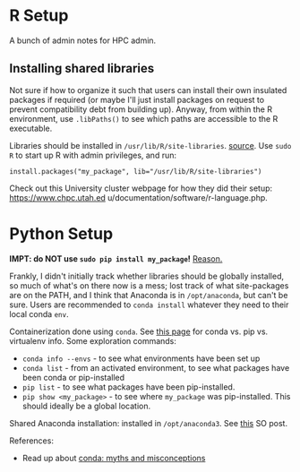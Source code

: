 
# R Setup
A bunch of admin notes for HPC admin.

## Installing shared libraries
Not sure if how to organize it such that users can install their own insulated packages if required (or maybe I'll just install packages on request to prevent compatibility debt from building up). Anyway, from within the R environment, use `.libPaths()` to see which paths are accessible to the R executable.

Libraries should be installed in `/usr/lib/R/site-libraries`. [source](https://stat.ethz.ch/pipermail/r-help/2003-October/041178.html). Use `sudo R` to start up R with admin privileges, and run:

```
install.packages("my_package", lib="/usr/lib/R/site-libraries")
``` 

Check out this University cluster webpage for how they did their setup: https://www.chpc.utah.ed
u/documentation/software/r-language.php.

# Python Setup

**IMPT: do NOT use `sudo pip install my_package`!** [Reason.](https://askubuntu.com/questions/802544/is-sudo-pip-install-still-a-broken-practice)

Frankly, I didn't initially track whether libraries should be globally installed, so much of what's on there now is a mess; lost track of what site-packages are on the PATH, and I think that Anaconda is in `/opt/anaconda`, but can't be sure. Users are recommended to `conda install` whatever they need to their local conda `env`. 

Containerization done using `conda`. See [this page](https://conda.io/docs/commands.html#conda-vs-pip-vs-virtualenv-commands) for conda vs. pip vs. virtualenv info. Some exploration commands:

* `conda info --envs` - to see what environments have been set up
* `conda list` - from an activated environment, to see what packages have been conda or pip-installed
* `pip list` - to see what packages have been pip-installed. 
* `pip show <my_package>` - to see where `my_package` was pip-installed. This should ideally be a global location.

Shared Anaconda installation: installed in `/opt/anaconda3`. See [this](https://stackoverflow.com/questions/27263620/how-to-install-anaconda-python-for-all-users) SO post.

References:

* Read up about [conda: myths and misconceptions](https://jakevdp.github.io/blog/2016/08/25/conda-myths-and-misconceptions/)
